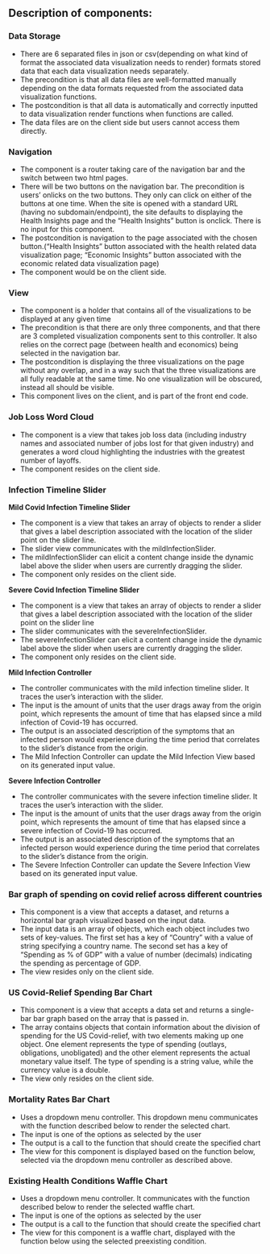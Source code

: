 ## Description of components: 
### Data Storage
- There are 6 separated files in json or csv(depending on what kind of format the associated data visualization needs to render) formats stored data that each data visualization needs separately.
- The precondition is that all data files are well-formatted manually depending on the data formats requested from the associated data visualization functions.
- The postcondition is that all data is automatically and correctly inputted to data visualization render functions when functions are called.
- The data files are on the client side but users cannot access them directly.

### Navigation
- The component is a router taking care of the navigation bar and the switch between two html pages.
- There will be two buttons on the navigation bar. The precondition is users’ onlicks on the two buttons. They only can click on either of the buttons at one time. When the site is opened with a standard URL (having no subdomain/endpoint), the site defaults to displaying the Health Insights page and the “Health Insights” button is onclick. There is no input for this component.
- The postcondition is navigation to the page associated with the chosen button.(“Health Insights” button associated with the health related data visualization page; “Economic Insights” button associated with the economic related data visualization page)
- The component would be on the client side.

### View
- The component is a holder that contains all of the visualizations to be displayed at any given time
- The precondition is that there are only three components, and that there are 3 completed visualization components sent to this controller. It also relies on the correct page (between health and economics) being selected in the navigation bar.
- The postcondition is displaying the three visualizations on the page without any overlap, and in a way such that the three visualizations are all fully readable at the same time. No one visualization will be obscured, instead all should be visible.
- This component lives on the client, and is part of the front end code.

### Job Loss Word Cloud 
- The component is a view that takes job loss data (including industry names and associated number of jobs lost for that given industry) and generates a word cloud highlighting the industries with the greatest number of layoffs. 
- The component resides on the client side. 

### Infection Timeline Slider 
**Mild Covid Infection Timeline Slider**
- The component is a view that takes an array of objects to render a slider that gives a label description associated with the location of the slider point on the slider line.
- The slider view communicates with the mildInfectionSlider.
- The mildInfectionSlider can elicit a content change inside the dynamic label above the slider when users are currently dragging the slider.
- The component only resides on the client side.

**Severe Covid Infection Timeline Slider**
- The component is a view that takes an array of objects to render a slider that gives a label description associated with the location of the slider point on the slider line
- The slider communicates with the severeInfectionSlider.
- The severeInfectionSlider can elicit a content change inside the dynamic label above the slider when users are currently dragging the slider.
- The component only resides on the client side.

**Mild Infection Controller**
- The controller communicates with the mild infection timeline slider. It traces the user’s interaction with the slider. 
- The input is the amount of units that the user drags away from the origin point, which represents the amount of time that has elapsed since a mild infection of Covid-19 has occurred. 
- The output is an associated description of the symptoms that an infected person would experience during the time period that correlates to the slider’s distance from the origin.
- The Mild Infection Controller can update the Mild Infection View based on its generated input value.

**Severe Infection Controller**
- The controller communicates with the severe infection timeline slider. It traces the user’s interaction with the slider. 
- The input is the amount of units that the user drags away from the origin point, which represents the amount of time that has elapsed since a severe infection of Covid-19 has occurred. 
- The output is an associated description of the symptoms that an infected person would experience during the time period that correlates to the slider’s distance from the origin.
- The Severe Infection Controller can update the Severe Infection View based on its generated input value.

### Bar graph of spending on covid relief across different countries
- This component is a view that accepts a dataset, and returns a horizontal bar graph visualized based on the input data. 
- The input data is an array of objects, which each object includes two sets of key-values. The first set has a key of “Country” with a value of string specifying a country name. The second set has a key of “Spending as % of GDP” with a value of number (decimals) indicating the spending as percentage of GDP.
- The view resides only on the client side.

### US Covid-Relief Spending Bar Chart
- This component is a view that accepts a data set and returns a single-bar bar graph based on the array that is passed in.
- The array contains objects that contain information about the division of spending for the US Covid-relief, with two elements making up one object. One element represents the type of spending (outlays, obligations, unobligated) and the other element represents the actual monetary value itself. The type of spending is a string value, while the currency value is a double. 
- The view only resides on the client side.

### Mortality Rates Bar Chart
- Uses a dropdown menu controller. This dropdown menu communicates with the function described below to render the selected chart. 
- The input is one of the options as selected by the user
- The output is a call to the function that should create the specified chart
- The view for this component is displayed based on the function below, selected via the dropdown menu controller as described above. 

### Existing Health Conditions Waffle Chart
- Uses a dropdown menu controller. It communicates with the function described below to render the selected waffle chart.
- The input is one of the options as selected by the user
- The output is a call to the function that should create the specified chart
- The view for this component is a waffle chart, displayed with the function below using the selected preexisting condition.